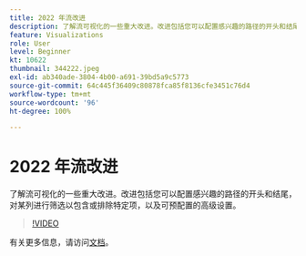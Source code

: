 ```yaml
---
title: 2022 年流改进
description: 了解流可视化的一些重大改进。改进包括您可以配置感兴趣的路径的开头和结尾，对某列进行筛选以包含或排除特定项，以及可预配置的高级设置。
feature: Visualizations
role: User
level: Beginner
kt: 10622
thumbnail: 344222.jpeg
exl-id: ab340ade-3804-4b00-a691-39bd5a9c5773
source-git-commit: 64c445f36409c80878fca85f8136cfe3451c76d4
workflow-type: tm+mt
source-wordcount: '96'
ht-degree: 100%

---
```


# 2022 年流改进

了解流可视化的一些重大改进。改进包括您可以配置感兴趣的路径的开头和结尾，对某列进行筛选以包含或排除特定项，以及可预配置的高级设置。

>[!VIDEO](https://video.tv.adobe.com/v/344222/?quality=12&learn=on)

有关更多信息，请访问[文档](https://experienceleague.adobe.com/docs/analytics/analyze/analysis-workspace/visualizations/flow/create-flow.html?lang=zh-Hans)。

